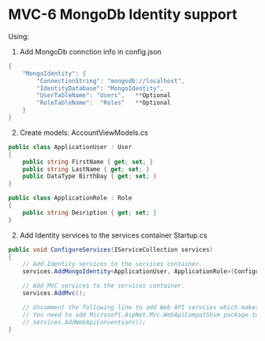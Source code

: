 # MVC-6 MongoDb Identity support
Using:

1. Add MongoDb connction info in config.json
```c#
{
	"MongoIdentity": {
		"ConnectionString": "mongodb://localhost",
		"IdentityDatabase": "MongoIdentity",
		"UserTableName": "Users",   **Optional
		"RoleTableName":  "Roles"   **Optional
	}
}
```
2. Create models: AccountViewModels.cs
```c#
public class ApplicationUser : User
{
	public string FirstName { get; set; }
	public string LastName { get; set; } 
	public DataType BirthDay { get; set; }
}

public class ApplicationRole : Role
{
	public string Desription { get; set; }
}
```
2. Add Identity services to the services container Startup.cs
```c#
public void ConfigureServices(IServiceCollection services)
{
	// Add Identity services to the services container.
	services.AddMongoIdentity<ApplicationUser, ApplicationRole>(Configuration);

    // Add MVC services to the services container.
    services.AddMvc();

    // Uncomment the following line to add Web API servcies which makes it easier to port Web API 2 controllers.
    // You need to add Microsoft.AspNet.Mvc.WebApiCompatShim package to project.json
    // services.AddWebApiConventions();
}
```



